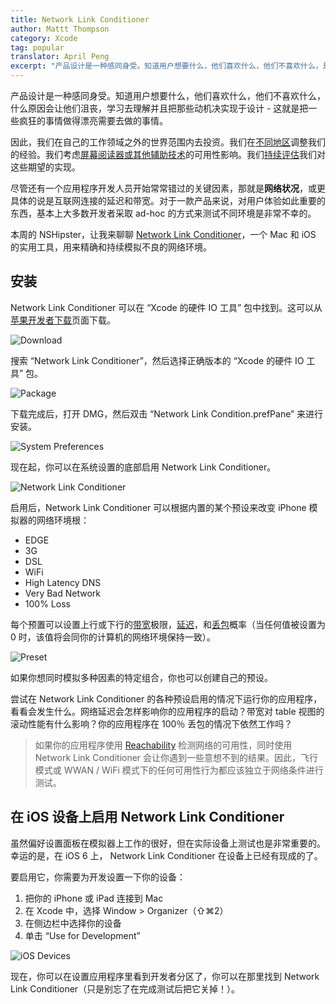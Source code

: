 ```yaml
---
title: Network Link Conditioner
author: Mattt Thompson
category: Xcode
tag: popular
translator: April Peng
excerpt: "产品设计是一种感同身受。知道用户想要什么，他们喜欢什么，他们不喜欢什么，是什么原因会让他们沮丧，学习去理解并且把那些动机决实现于设计 - 这就是把一些疯狂的事情做得漂亮要去做的事情。"
---
```


产品设计是一种感同身受。知道用户想要什么，他们喜欢什么，他们不喜欢什么，什么原因会让他们沮丧，学习去理解并且把那些动机决实现于设计 - 这就是把一些疯狂的事情做得漂亮需要去做的事情。

因此，我们在自己的工作领域之外的世界范围内去投资。我们在[不同地区](http://nshipster.com/nslocalizedstring/)调整我们的经验。我们考虑[屏幕阅读器或其他辅助技术](http://nshipster.com/uiaccessibility/)的可用性影响。我们[持续评估](http://nshipster.com/unit-testing/)我们对这些期望的实现。

尽管还有一个应用程序开发人员开始常常错过的关键因素，那就是**网络状况**，或更具体的说是互联网连接的延迟和带宽。对于一款产品来说，对用户体验如此重要的东西，基本上大多数开发者采取 ad-hoc 的方式来测试不同环境是非常不幸的。

本周的 NSHipster，让我来聊聊 [Network Link Conditioner](https://developer.apple.com/downloads/index.action?q=Network%20Link%20Conditioner)，一个 Mac 和 iOS 的实用工具，用来精确和持续模拟不良的网络环境。

## 安装

Network Link Conditioner 可以在 “Xcode 的硬件 IO 工具” 包中找到。这可以从[苹果开发者下载](https://developer.apple.com/downloads/index.action?q=Network%20Link%20Conditioner)页面下载。

![Download](http://nshipster.s3.amazonaws.com/network-link-conditioner-download.png)

搜索 “Network Link Conditioner”，然后选择正确版本的 “Xcode 的硬件 IO 工具” 包。

![Package](http://nshipster.s3.amazonaws.com/network-link-conditioner-dmg.png)

下载完成后，打开 DMG，然后双击 “Network Link Condition.prefPane” 来进行安装。

![System Preferences](http://nshipster.s3.amazonaws.com/network-link-conditioner-install.png)

现在起，你可以在系统设置的底部启用 Network Link Conditioner。

![Network Link Conditioner](http://nshipster.s3.amazonaws.com/network-link-conditioner-system-preference.png)

启用后，Network Link Conditioner 可以根据内置的某个预设来改变 iPhone 模拟器的网络环境根：

- EDGE
- 3G
- DSL
- WiFi
- High Latency DNS
- Very Bad Network
- 100% Loss

每个预置可以设置上行或下行的[带宽](http://en.wikipedia.org/wiki/Bandwidth_%28computing%29)极限，[延迟](http://en.wikipedia.org/wiki/Latency_％28engineering％29％23Communication_latency)，和[丢包](http://en.wikipedia.org/wiki/Packet_loss)概率（当任何值被设置为 0 时，该值将会同你的计算机的网络环境保持一致）。

![Preset](http://nshipster.s3.amazonaws.com/network-link-conditioner-preset.png)

如果你想同时模拟多种因素的特定组合，你也可以创建自己的预设。

尝试在 Network Link Conditioner 的各种预设启用的情况下运行你的应用程序，看看会发生什么。网络延迟会怎样影响你的应用程序的启动？带宽对 table 视图的滚动性能有什么影响？你的应用程序在 100％ 丢包的情况下依然工作吗？

> 如果你的应用程序使用 [Reachability](https://developer.apple.com/library/ios/samplecode/Reachability/Introduction/Intro.html) 检测网络的可用性，同时使用 Network Link Conditioner 会让你遇到一些意想不到的结果。因此，飞行模式或 WWAN / WiFi 模式下的任何可用性行为都应该独立于网络条件进行测试。

## 在 iOS 设备上启用 Network Link Conditioner

虽然偏好设置面板在模拟器上工作的很好，但在实际设备上测试也是非常重要的。幸运的是，在 iOS 6 上， Network Link Conditioner 在设备上已经有现成的了。

要启用它，你需要为开发设置一下你的设备：

1. 把你的 iPhone 或 iPad 连接到 Mac
2. 在 Xcode 中，选择 Window > Organizer（⇧⌘2）
3. 在侧边栏中选择你的设备
4. 单击 “Use for Development”

![iOS Devices](http://nshipster.s3.amazonaws.com/network-link-conditioner-ios.png)

现在，你可以在设置应用程序里看到开发者分区了，你可以在那里找到 Network Link Conditioner（只是别忘了在完成测试后把它关掉！）。
